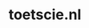 ---
layout: post
title:  "toetscie.nl"
internal_url:  "/dutchgov/toetscie.nl.html"
categories: dutchgov
---